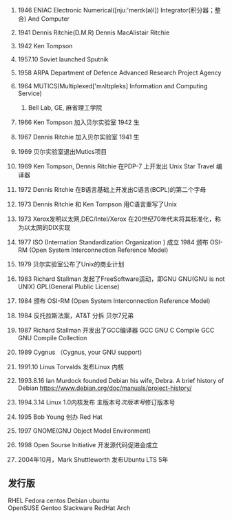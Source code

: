 1. 1946 ENIAC
    Electronic Numerical([njuː'merɪk(ə)l])  Integrator(积分器；整合) And Computer

1. 1941 Dennis Ritchie(D.M.R)
    Dennis MacAlistair Ritchie
1. 1942 Ken Tompson
1. 1957.10 Soviet launched Sputnik
1. 1958 ARPA
    Department of Defence
    Advanced Research Project Agency

1. 1964 MUTICS(Multiplexed['mʌltɪpleks] Information and Computing Service)
    1. Bell Lab, GE, 麻省理工学院

1. 1966 Ken Tompson 加入贝尔实验室
    1942 生
1. 1967 Dennis Ritchie 加入贝尔实验室
    1941 生

1. 1969 贝尔实验室退出Mutics项目

1. 1969 Ken Tompson, Dennis Ritchie 在PDP-7 上开发出 Unix
    Star Travel
    编译器

1. 1972 Dennis Ritchie 在B语言基础上开发出C语言(BCPL)的第二个字母
1. 1973 Dennis Ritchie 和 Ken Tompson 用C语言重写了Unix
1. 1973 Xerox发明以太网,DEC/Intel/Xerox 在20世纪70年代末将其标准化，称为以太网的DIX实现

1. 1977 ISO (Internation Standardization Organization ) 成立
    1984 颁布 OSI-RM (Open System Interconnection Reference Model)

1. 1979 贝尔实验室公布了Unix的商业计划

1. 1983 Richard Stallman 发起了FreeSoftware运动，即GNU
    GNU(GNU is not UNIX)
    GPL(General Plublic License)

1. 1984 颁布 OSI-RM (Open System Interconnection Reference Model)
1. 1984 反托拉斯法案，AT&T 分拆 贝尔7兄弟

1. 1987 Richard Stallman 开发出了GCC编译器
    GCC GNU C Compile
    GCC GNU Compile Collection

1. 1989 Cygnus （Cygnus, your GNU support)

1. 1991.10 Linus Torvalds 发布Linux 内核

1. 1993.8.16  Ian Murdock founded Debian
    his wife, Debra.
    A brief history of Debian 
        https://www.debian.org/doc/manuals/project-history/
1. 1994.3.14 Linux 1.0内核发布
    主版本号*次版本号*修订版本号

1. 1995 Bob Young 创办 Red Hat

1. 1997 GNOME(GNU Object Model Environment)

1. 1998 Open Sourse Initiative 开发源代码促进会成立

1. 2004年10月，Mark Shuttleworth 发布Ubuntu
    LTS 5年


## 发行版
RHEL Fedora centos
Debian  ubuntu  
OpenSUSE
Gentoo
Slackware
RedHat
Arch

